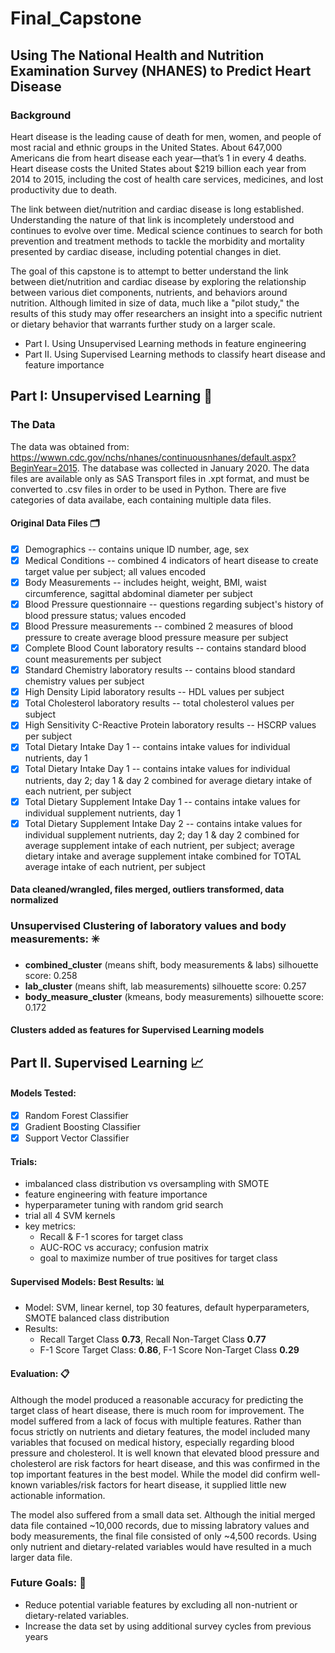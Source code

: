 # Final_Capstone

## Using The National Health and Nutrition Examination Survey (NHANES) to Predict Heart Disease


### Background 
Heart disease is the leading cause of death for men, women, and people of most racial and ethnic groups in the United States. About 647,000 Americans die from heart disease each year—that’s 1 in every 4 deaths. Heart disease costs the United States about $219 billion each year from 2014 to 2015, including the cost of health care services, medicines, and lost productivity due to death. 

The link between diet/nutrition and cardiac disease is long established. Understanding the nature of that link is incompletely understood and continues to evolve over time. Medical science continues to search for both prevention and treatment methods to tackle the morbidity and mortality presented by cardiac disease, including potential changes in diet. 

The goal of this capstone is to attempt to better understand the link between diet/nutrition and cardiac disease by exploring the relationship between various diet components, nutrients, and behaviors around nutrition. Although limited in size of data, much like a "pilot study," the results of this study may offer researchers an insight into a specific nutrient or dietary behavior that warrants further study on a larger scale. 





* Part I. Using Unsupervised Learning methods in feature engineering
* Part II. Using Supervised Learning methods to classify heart disease and feature importance 

## Part I: Unsupervised Learning :bow_and_arrow:

### The Data
The data was obtained from: https://wwwn.cdc.gov/nchs/nhanes/continuousnhanes/default.aspx?BeginYear=2015. The database was collected in January 2020. The data files are available only as SAS Transport files in .xpt format, and must be converted to .csv files in order to be used in Python. There are five categories of data availabe, each containing multiple data files. 

#### Original Data Files :card_index_dividers: 
- [x]  Demographics -- contains unique ID number, age, sex
- [x]  Medical Conditions -- combined 4 indicators of heart disease to create target value per subject; all values encoded
- [x]  Body Measurements -- includes height, weight, BMI, waist circumference, sagittal abdominal diameter per subject
- [x]  Blood Pressure questionnaire -- questions regarding subject's history of blood pressure status; values encoded
- [x]  Blood Pressure measurements -- combined 2 measures of blood pressure to create average blood pressure measure per subject
- [x]  Complete Blood Count laboratory results -- contains standard blood count measurements per subject
- [x]  Standard Chemistry laboratory results -- contains blood standard chemistry values per subject
- [x]  High Density Lipid laboratory results -- HDL values per subject
- [x]  Total Cholesterol laboratory results -- total cholesterol values per subject
- [x]  High Sensitivity C-Reactive Protein laboratory results -- HSCRP values per subject
- [x]  Total Dietary Intake Day 1 -- contains intake values for individual nutrients, day 1
- [x]  Total Dietary Intake Day 1 -- contains intake values for individual nutrients, day 2; day 1 & day 2 combined for average dietary intake of each nutrient, per subject
- [x]  Total Dietary Supplement Intake Day 1 -- contains intake values for individual supplement nutrients, day 1 
- [x]  Total Dietary Supplement Intake Day 2 -- contains intake values for individual supplement nutrients, day 2; day 1 & day 2 combined for average supplement intake of each nutrient, per subject; average dietary intake and average supplement intake combined for TOTAL average intake of each nutrient, per subject

#### Data cleaned/wrangled, files merged, outliers transformed, data normalized

### Unsupervised Clustering of laboratory values and body measurements: :eight_spoked_asterisk:
* **combined_cluster** (means shift, body measurements & labs) silhouette score: 0.258
* **lab_cluster** (means shift, lab measurements) silhouette score: 0.257
* **body_measure_cluster** (kmeans, body measurements) silhouette score: 0.172
#### Clusters added as features for Supervised Learning models

## Part II. Supervised Learning :chart_with_upwards_trend:

#### Models Tested:
- [x]  Random Forest Classifier
- [x]  Gradient Boosting Classifier
- [x]  Support Vector Classifier

#### Trials:
* imbalanced class distribution vs oversampling with SMOTE
* feature engineering with feature importance
* hyperparameter tuning with random grid search
* trial all 4 SVM kernels
* key metrics: 
  *   Recall & F-1 scores for target class 
  *   AUC-ROC vs accuracy; confusion matrix 
  *   goal to maximize number of true positives for target class

#### Supervised Models: Best Results: :bar_chart:
* Model: SVM, linear kernel, top 30 features, default hyperparameters, SMOTE balanced class distribution
* Results: 
  * Recall Target Class **0.73**, Recall Non-Target Class **0.77**
  * F-1 Score Target Class: **0.86**, F-1 Score Non-Target Class **0.29**

#### Evaluation: :clipboard:
Although the model produced a reasonable accuracy for predicting the target class of heart disease, there is much room for improvement. The model suffered from a lack of focus with multiple features. Rather than focus strictly on nutrients and dietary features, the model included many variables that focused on medical history, especially regarding blood pressure and cholesterol. It is well known that elevated blood pressure and cholesterol are risk factors for heart disease, and this was confirmed in the top important features in the best model. While the model did confirm well-known variables/risk factors for heart disease, it supplied little new actionable information. 

The model also suffered from a small data set. Although the initial merged data file contained ~10,000 records, due to missing labratory values and body measurements, the final file consisted of only ~4,500 records. Using only nutrient and dietary-related variables would have resulted in a much larger data file. 

### Future Goals: :dart:
* Reduce potential variable features by excluding all non-nutrient or dietary-related variables.
* Increase the data set by using additional survey cycles from previous years 
 

